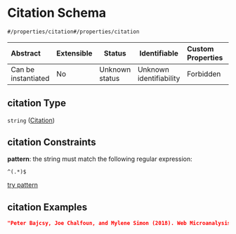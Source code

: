 # Citation Schema

```txt
#/properties/citation#/properties/citation
```




| Abstract            | Extensible | Status         | Identifiable            | Custom Properties | Additional Properties | Access Restrictions | Defined In                                                            |
| :------------------ | ---------- | -------------- | ----------------------- | :---------------- | --------------------- | ------------------- | --------------------------------------------------------------------- |
| Can be instantiated | No         | Unknown status | Unknown identifiability | Forbidden         | Allowed               | none                | [manifest.schema.json\*](manifest.schema.json "open original schema") |

## citation Type

`string` ([Citation](manifest-properties-citation.md))

## citation Constraints

**pattern**: the string must match the following regular expression: 

```regexp
^(.*)$
```

[try pattern](https://regexr.com/?expression=%5E(.*)%24 "try regular expression with regexr.com")

## citation Examples

```json
"Peter Bajcsy, Joe Chalfoun, and Mylene Simon (2018). Web Microanalysis of Big Image Data. Springer-Verlag International"
```
